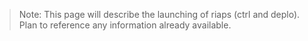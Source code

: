 

>Note: This page will describe the launching of riaps (ctrl and deplo).  Plan to reference any information already available.
